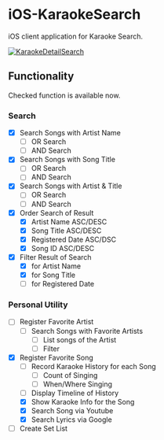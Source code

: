 # iOS-KaraokeSearch
iOS client application for Karaoke Search.

[![KaraokeDetailSearch](https://raw.githubusercontent.com/wiki/IsaoTakahashi/iOS-KaraokeSearch/images/Karaoke_Detail_Search.png)](http://ec2-54-92-60-143.ap-northeast-1.compute.amazonaws.com/)

## Functionality
  Checked function is available now.
### Search
- [x] Search Songs with Artist Name
  + [ ] OR Search
  + [ ] AND Search
- [x] Search Songs with Song Title
  + [ ] OR Search
  + [ ] AND Search
- [x] Search Songs with Artist & Title
  + [ ] OR Search
  + [ ] AND Search
- [x] Order Search of Result
  + [x] Artist Name ASC/DESC
  + [x] Song Title ASC/DESC
  + [x] Registered Date ASC/DSC
  + [x] Song ID ASC/DESC
- [x] Filter Result of Search
  + [x] for Artist Name
  + [x] for Song Title
  + [ ] for Registered Date

### Personal Utility
- [ ] Register Favorite Artist
  + [ ] Search Songs with Favorite Artists
    * [ ] List songs of the Artist
    * [ ] Filter
- [x] Register Favorite Song
  + [ ] Record Karaoke History for each Song
    * [ ] Count of Singing
    * [ ] When/Where Singing
  + [ ] Display Timeline of History
  + [x] Show Karaoke Info for the Song
  + [x] Search Song via Youtube
  + [x] Search Lyrics via Google
- [ ] Create Set List
